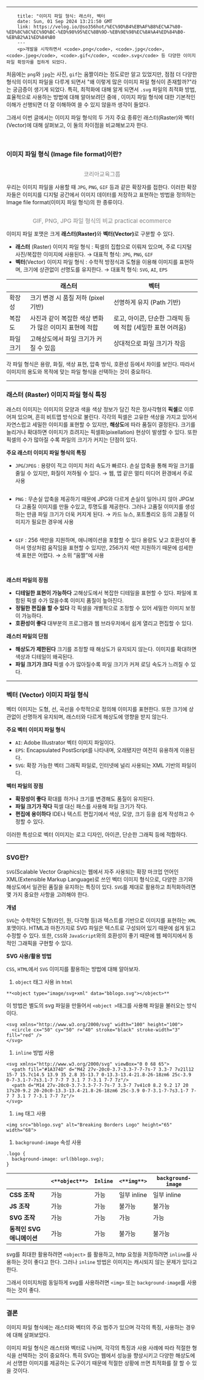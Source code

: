 ---
        title: "이미지 파일 형식: 래스터, 벡터
        date: Sun, 01 Sep 2024 13:21:50 GMT
        link: https://velog.io/@so356hot/%EC%9D%B4%EB%AF%B8%EC%A7%80-%ED%8C%8C%EC%9D%BC-%ED%98%95%EC%8B%9D-%EB%9E%98%EC%8A%A4%ED%84%B0-%EB%B2%A1%ED%84%B0
        ---
        <p>개발을 시작하면서 <code>.png</code>, <code>.jpg</code>, <code>.jpeg</code>, <code>.gif</code>, <code>.svg</code> 등 다양한 이미지 파일 확장자를 접하게 되었다. 
처음에는 <code>png</code>와 <code>jpg</code>는 사진, <code>gif</code>는 움짤이라는 정도로만 알고 있었지만, 점점 더 다양한 형식의 이미지 파일을 다루게 되면서 &quot;왜 이렇게 많은 이미지 파일 형식이 존재할까?&quot;라는 궁금증이 생기게 되었다.
특히, 최적화에 대해 알게 되면서 <code>.svg</code> 파일의 최적화 방법, 효율적으로 사용하는 방법에 대해 알아보려던 중에 , 이미지 파일 형식에 대한 기본적인 이해가 선행되면 더 잘 이해하여 쓸 수 있지 않을까 생각이 들었다.</p>
<p>그래서 이번 글에서는 이미지 파일 형식의 두 가지 주요 종류인 래스터(Raster)와 벡터(Vector)에 대해 살펴보고, 이 둘의 차이점을 비교해보고자 한다.</p>
<br />

<h3 id="이미지-파일-형식-image-file-format이란">이미지 파일 형식 (Image file format)이란?</h3>
<p><img alt="" src="https://velog.velcdn.com/images/so356hot/post/4fa4477a-d43e-4d2c-965a-4072e47bb968/image.png" /></p>
<figcaption style="text-align: center; font-size: 15px; color: #808080; margin-top: 10px;">
    코리아교육그룹
  </figcaption>


<p>우리는 이미지 파일을 사용할 때 <code>JPG</code>, <code>PNG</code>, <code>GIF</code> 등과 같은 확장자를 접한다. 이러한 확장자들은 이미지를 디지털 공간에서 이미지 데이터를 저장하고 표현하는 방법을 정의하는 Image file format(이미지 파일 형식)의 한 종류이다. </p>
<p><img alt="" src="https://velog.velcdn.com/images/so356hot/post/c4b1eb28-c1d7-4cb0-9dc6-eb188f77552a/image.png" /></p>
<figcaption style="text-align: center; font-size: 15px; color: #808080; margin-top: 10px;">
     GIF, PNG, JPG 파일 형식의 비교 practical ecommerce
  </figcaption>



<p>이미지 파일 포맷은 크게 <strong>래스터(Raster)</strong>와 <strong>벡터(Vector)</strong>로 구분할 수 있다. </p>
<ul>
<li><strong>래스터</strong> (Raster) 이미지 파일 형식
: 픽셀의 집합으로 이뤄져 있으며, 주로 디지털 사진/복잡한 이미지에 사용된다. 
→ 대표적 형식: <code>JPG</code>, <code>PNG</code>, <code>GIF</code></li>
<li><strong>벡터</strong>(Vector) 이미지 파일 형식
: 수학적 방정식과 도형을 이용해 이미지를 표현하며, 크기에 상관없이 선명도를 유지한다. 
→ 대표적 형식: <code>SVG</code>, <code>AI</code>, <code>EPS</code></li>
</ul>
<table>
<thead>
<tr>
<th></th>
<th><strong>래스터</strong></th>
<th><strong>벡터</strong></th>
</tr>
</thead>
<tbody><tr>
<td>확장성</td>
<td>크기 변경 시 품질 저하 (pixel 기반)</td>
<td>선명하게 유지 (Path 기반)</td>
</tr>
<tr>
<td>복잡도</td>
<td>사진과 같이 복잡한 색상 변화가 많은 이미지 표현에 적합</td>
<td>로고, 아이콘, 단순한 그래픽 등에 적합 (세밀한 표현 어려움)</td>
</tr>
<tr>
<td>파일 크기</td>
<td>고해상도에서 파일 크기가 커질 수 있음</td>
<td>상대적으로 파일 크기가 작음</td>
</tr>
</tbody></table>
<p>각 파일 형식은 용량, 화질, 색상 표현, 압축 방식, 호환성 등에서 차이를 보인다. 따라서 이미지의 용도와 목적에 맞는 파일 형식을 선택하는 것이 중요하다.</p>
<hr />
<h3 id="래스터-raster-이미지-파일-형식-특징"><strong>래스터 (Raster) 이미지 파일 형식 특징</strong></h3>
<p>래스터 이미지는 이미지의 모양과 색을 색상 정보가 담긴 작은 정사각형의 <strong>픽셀</strong>로 이루어져 있으며, 흔히 비트맵 방식으로 불린다. 
각각의 픽셀은 고유한 색상을 가지고 있어서 자연스럽고 세밀한 이미지를 표현할 수 있지만, <strong>해상도</strong>에 따라 품질이 결정된다. 크기를 늘리거나 확대하면 이미지가 흐려지는 픽셀화(pixellation) 현상이 발생할 수 있다. 또한 픽셀의 수가 많아질 수록 파일의 크기가 커지는 단점이 있다. </p>
<p><strong>주요 래스터 이미지 파일 형식의 특징</strong></p>
<ul>
<li><code>JPG</code>/<code>JPEG</code>
: 용량이 적고 이미지 처리 속도가 빠르다.
손실 압축을 통해 파일 크기를 줄일 수 있지만, 화질이 저하될 수 있다.
→  웹, 앱 같은 멀티 미디어 환경에서 주로 사용</li>
</ul>
<p><img alt="" src="https://velog.velcdn.com/images/so356hot/post/cb8d861b-f64f-439c-99be-8cca07973563/image.png" /></p>
<ul>
<li><code>PNG</code>
: 무손실 압축을 제공하기 때문에 JPG와 다르게 손실이 일어나지 않아 JPG보다 고품질 이미지를 만들 수있고, 투명도를 제공한다. 
그러나 고품질 이미지를 생성하는 만큼 파일 크기가 더욱 커지게 된다.
→ 카드 뉴스, 포트폴리오 등의 고품질 이미지가 필요한 경우에 사용</li>
</ul>
<p><img alt="" src="https://velog.velcdn.com/images/so356hot/post/d32cbebf-9ace-44a9-80df-592051531e73/image.png" /></p>
<ul>
<li><code>GIF</code>
: 256 색만을 지원하며, 애니메이션을 포함할 수 있다
용량도 낮고 호환성이 좋아서 영상처럼 움직임을 표현할 수 있지만, 256가지 색만 지원하기 때문에 섬세한 색 표현은 어렵다.
→ 소위 “움짤”에 사용</li>
</ul>
<br />

<p><strong>래스터 파일의 장점</strong></p>
<ul>
<li><strong>디테일한 표현이 가능하다</strong>
고해상도에서 복잡한 디테일을 표현할 수 있다. 파일에 포함된 픽셀 수가 많을수록 이미지 품질이 높아진다.</li>
<li><strong>정밀한 편집을 할 수 있다</strong>
각 픽셀을 개별적으로 조정할 수 있어 세밀한 이미지 보정이 가능하다.</li>
<li><strong>호환성이 좋다</strong>
대부분의 프로그램과 웹 브라우저에서 쉽게 열리고 편집할 수 있다.</li>
</ul>
<p><strong>래스터 파일의 단점</strong></p>
<ul>
<li><strong>해상도가 제한된다</strong>
크기를 조정할 때 해상도가 유지되지 않는다. 이미지를 확대하면 색상과 디테일이 왜곡된다.</li>
<li><strong>파일 크기가 크다</strong>
픽셀 수가 많아질수록 파일 크기가 커져 로딩 속도가 느려질 수 있다.</li>
</ul>
<hr />
<h3 id="벡터-vector-이미지-파일-형식">벡터 (Vector) 이미지 파일 형식</h3>
<p>벡터 이미지는 도형, 선, 곡선을 수학적으로 정의해 이미지를 표현한다. 
또한 크기에 상관없이 선명하게 유지되며, 래스터와 다르게 해상도에 영향을 받지 않는다. </p>
<p><strong>주요 벡터 이미지 파일 형식</strong></p>
<ul>
<li><code>AI</code>: Adobe Illustrator 벡터 이미지 파일이다.</li>
<li><code>EPS</code>: Encapsulated PostScript를 나타내며, 오래됐지만 여전히 유용하게 이용된다.</li>
<li><code>SVG</code>: 확장 가능한 벡터 그래픽 파일로, 인터넷에 널리 사용되는 XML 기반의 파일이다.</li>
</ul>
<p><strong>벡터 파일의 장점</strong></p>
<ul>
<li><strong>확장성이 좋다</strong>
확대를 하거나 크기를 변경해도 품질이 유지된다.</li>
<li><strong>파일 크기가 작다</strong> 
픽셀 대신 패스를 사용해 파일 크기가 작다.</li>
<li><strong>편집에 용이하다</strong> 
IDE나 텍스트 편집기에서 색상, 모양, 크기 등을 쉽게 작성하고 수정할 수 있다.</li>
</ul>
<p>이러한 특성으로 벡터 이미지는 로고 디자인, 아이콘, 단순한 그래픽 등에 적합하다.</p>
<hr />
<h3 id="svg란">SVG란?</h3>
<p><code>SVG</code>(Scalable Vector Graphics)는 웹에서 자주 사용되는 확장 마크업 언어인 XML(Extensible Markup Language)로 쓰인 벡터 이미지 형식으로, 다양한 크기와 해상도에서 일관된 품질을 유지하는 특징이 있다. 
<code>SVG</code>를 제대로 활용하고 최적화하려면 몇 가지 중요한 사항을 고려해야 한다.</p>
<p><strong>개념</strong></p>
<p><code>SVG</code>는 수학적인 도형(라인, 원, 다각형 등)과 텍스트를 기반으로 이미지를 표현하는 <code>XML</code> 포맷이다. 
HTML과 마찬가지로 SVG 파일은 텍스트로 구성되어 있기 때문에 쉽게 읽고 수정할 수 있다. 또한, <code>CSS</code>와 <code>JavaScript</code>와의 호환성이 좋기 때문에 웹 페이지에서 동적인 그래픽을 구현할 수 있다.</p>
<p><strong>SVG 사용/활용 방법</strong></p>
<p><code>CSS</code>, <code>HTML</code>에서 <code>SVG</code> 이미지를 활용하는 방법에 대해 알아보자. </p>
<ol>
<li><code>object</code> 태그 사용 in <code>html</code></li>
</ol>
<pre><code class="language-html">**&lt;object type=&quot;image/svg+xml&quot; data=&quot;bblogo.svg&quot;&gt;&lt;/object&gt;**</code></pre>
<p>이 방법은 별도의 svg 파일을 만들어서 <code>&lt;object &gt;</code>태그를 사용해 파일을 불러오는 방식이다.</p>
<pre><code class="language-xml">&lt;svg xmlns=&quot;http://www.w3.org/2000/svg&quot; width=&quot;100&quot; height=&quot;100&quot;&gt;
  &lt;circle cx=&quot;50&quot; cy=&quot;50&quot; r=&quot;40&quot; stroke=&quot;black&quot; stroke-width=&quot;3&quot; fill=&quot;red&quot; /&gt;
&lt;/svg&gt;</code></pre>
<ol>
<li><code>inline</code> 방법 사용</li>
</ol>
<pre><code class="language-xml">&lt;svg xmlns=&quot;http://www.w3.org/2000/svg&quot; viewBox=&quot;0 0 68 65&quot;&gt;
  &lt;path fill=&quot;#1A374D&quot; d=&quot;M42 27v-20c0-3.7-3.3-7-7-7s-7 3.3-7 7v21l12 15-7 15.7c14.5 13.9 35 2.8 35-13.7 0-13.3-13.4-21.8-26-18zm6 25c-3.9 0-7-3.1-7-7s3.1-7 7-7 7 3.1 7 7-3.1 7-7 7z&quot;/&gt;
  &lt;path d=&quot;M14 27v-20c0-3.7-3.3-7-7-7s-7 3.3-7 7v41c0 8.2 9.2 17 20 17s20-9.2 20-20c0-13.3-13.4-21.8-26-18zm6 25c-3.9 0-7-3.1-7-7s3.1-7 7-7 7 3.1 7 7-3.1 7-7 7z&quot;/&gt;
&lt;/svg&gt;</code></pre>
<ol>
<li><code>img</code> 태그 사용</li>
</ol>
<pre><code class="language-xml">&lt;img src=&quot;bblogo.svg&quot; alt=&quot;Breaking Borders Logo&quot; height=&quot;65&quot; width=&quot;68&quot;&gt;</code></pre>
<ol>
<li><code>background-image</code> 속성 사용</li>
</ol>
<pre><code class="language-css">.logo {
  background-image: url(bblogo.svg);
}</code></pre>
<table>
<thead>
<tr>
<th></th>
<th><code>&lt;**object**&gt;</code></th>
<th><strong><code>Inline</code></strong></th>
<th><code>&lt;**img**&gt;</code></th>
<th><strong><code>background-image</code></strong></th>
</tr>
</thead>
<tbody><tr>
<td><strong>CSS 조작</strong></td>
<td>가능</td>
<td>가능</td>
<td>일부 inline</td>
<td>일부 inline</td>
</tr>
<tr>
<td><strong>JS 조작</strong></td>
<td>가능</td>
<td>가능</td>
<td>불가능</td>
<td>불가능</td>
</tr>
<tr>
<td><strong>SVG 조작</strong></td>
<td>가능</td>
<td>가능</td>
<td>가능</td>
<td>가능</td>
</tr>
<tr>
<td><strong>동적인 SVG 애니메이션</strong></td>
<td>가능</td>
<td>가능</td>
<td>불가능</td>
<td>불가능</td>
</tr>
</tbody></table>
<p>svg를 최대한 활용하려면 <code>&lt;object&gt;</code> 를 활용하고, http 요청을 저장하려면 <code>inline</code>를 사용하는 것이 좋다고 한다. 그러나 <code>inline</code> 방법은 이미지는 캐시되지 않는 문제가 있다고 한다. </p>
<p>그래서 이미지처럼 동일하게 svg를 사용하려면 <code>&lt;img&gt;</code> 또는 <code>background-image</code>를 사용하는 것이 좋다.</p>
<hr />
<h3 id="결론">결론</h3>
<p>이미지 파일 형식에는 래스터와 벡터의 주요 범주가 있으며 각각의 특징, 사용하는 경우에 대해 살펴보았다.</p>
<p>이미지 파일 형식은 래스터와 벡터로 나뉘며, 각각의 특징과 사용 사례에 따라 적절한 형식을 선택하는 것이 중요하다. 특히 SVG는 웹에서 성능을 향상시키고 다양한 해상도에서 선명한 이미지를 제공하는 도구이기 때문에 적절한 상황에 쓰면 최적화를 잘 할 수 있을 것이다.</p>
        